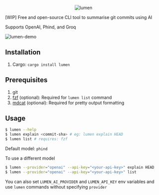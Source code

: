 
<p align="center"><img src="https://github.com/user-attachments/assets/896f9239-134a-4428-9bb5-50ea59cdb5c3" alt="lumen" /></p>

[WIP] Free and open-source CLI tool to summarise git commits using AI

Supports OpenAI, Phind, and Groq

![lumen-demo](https://github.com/user-attachments/assets/2e84e4aa-a86f-47e6-b939-1e34035dbb02)

## Installation
1. Cargo: `cargo install lumen`

## Prerequisites
1. git
2. [fzf](https://github.com/junegunn/fzf) (optional): Required for `lumen list` command
3. [mdcat](https://github.com/swsnr/mdcat) (optional): Required for pretty output formatting

## Usage

```sh
$ lumen --help
$ lumen explain <commit-sha> # eg: lumen explain HEAD
$ lumen list # requires: fzf
```
Default model: `phind`

To use a different model
```sh
$ lumen --provider="openai" --api-key="<your-api-key>" explain HEAD
$ lumen --provider="openai" --api-key="<your-api-key>" list
```
You can also set `LUMEN_AI_PROVIDER` and `LUMEN_API_KEY` env variables and use `lumen` commands without specifying `provider`
